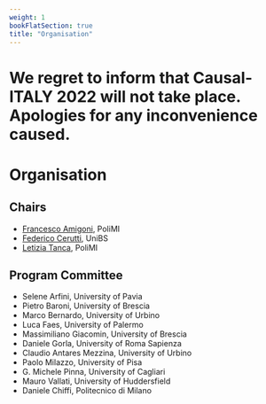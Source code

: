 ```yaml
---
weight: 1
bookFlatSection: true
title: "Organisation"
---
```


# We regret to inform that Causal-ITALY 2022 will not take place. Apologies for any inconvenience caused.

# Organisation

## Chairs 
* [Francesco Amigoni](https://amigoni.faculty.polimi.it), PoliMI
* [Federico Cerutti](https://federico-cerutti.unibs.it/), UniBS
* [Letizia Tanca](https://tanca.faculty.polimi.it/), PoliMI

## Program Committee
* Selene Arfini, University of Pavia
* Pietro Baroni, University of Brescia
* Marco Bernardo, University of Urbino
* Luca Faes, University of Palermo
* Massimiliano Giacomin, University of Brescia
* Daniele Gorla, University of Roma Sapienza
* Claudio Antares Mezzina, University of Urbino
* Paolo Milazzo, University of Pisa
* G. Michele Pinna, University of Cagliari
* Mauro Vallati, University of Huddersfield
* Daniele Chiffi, Politecnico di Milano

